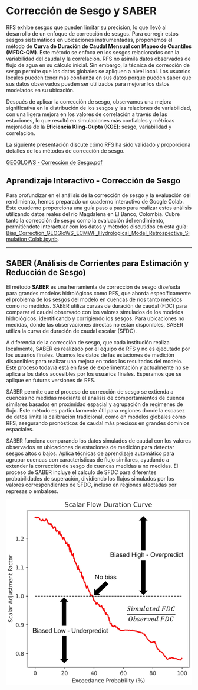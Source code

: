 # Corrección de Sesgo y SABER

RFS exhibe sesgos que pueden limitar su precisión, lo que llevó al desarrollo de un enfoque de corrección de sesgos. Para corregir estos sesgos sistemáticos en ubicaciones instrumentadas, proponemos el método de **Curva de Duración de Caudal Mensual con Mapeo de Cuantiles (MFDC-QM)**. Este método se enfoca en los sesgos relacionados con la variabilidad del caudal y la correlación. RFS no asimila datos observados de flujo de agua en su cálculo inicial. Sin embargo, la técnica de corrección de sesgo permite que los datos globales se apliquen a nivel local. Los usuarios locales pueden tener más confianza en sus datos porque pueden saber que sus datos observados pueden ser utilizados para mejorar los datos modelados en su ubicación.

Después de aplicar la corrección de sesgo, observamos una mejora significativa en la distribución de los sesgos y las relaciones de variabilidad, con una ligera mejora en los valores de correlación a través de las estaciones, lo que resultó en simulaciones más confiables y métricas mejoradas de la **Eficiencia Kling-Gupta (KGE)**: sesgo, variabilidad y correlación.

La siguiente presentación discute cómo RFS ha sido validado y proporciona detalles de los métodos de corrección de sesgo.

[GEOGLOWS - Corrección de Sesgo.pdf](https://drive.google.com/file/d/1voFzujDRYzeacfhB5lTUboIUu3fqIvQZ/view?usp=sharing)

## Aprendizaje Interactivo - Corrección de Sesgo

Para profundizar en el análisis de la corrección de sesgo y la evaluación del rendimiento, hemos preparado un cuaderno interactivo de Google Colab. Este cuaderno proporciona una guía paso a paso para realizar estos análisis utilizando datos reales del río Magdalena en El Banco, Colombia. Cubre tanto la corrección de sesgo como la evaluación del rendimiento, permitiéndote interactuar con los datos y métodos discutidos en esta guía: [Bias_Correction_GEOGloWS_ECMWF_Hydrological_Model_Retrospective_Simulation Colab.ipynb](https://colab.research.google.com/drive/1_TGLCuq8l0M30mpOjXQ6ip2ROgOtWwfy?usp=sharing).

---

## SABER (Análisis de Corrientes para Estimación y Reducción de Sesgo)

El método **SABER** es una herramienta de corrección de sesgo diseñada para grandes modelos hidrológicos como RFS, que aborda específicamente el problema de los sesgos del modelo en cuencas de ríos tanto medidos como no medidos. SABER utiliza curvas de duración de caudal (FDC) para comparar el caudal observado con los valores simulados de los modelos hidrológicos, identificando y corrigiendo los sesgos. Para ubicaciones no medidas, donde las observaciones directas no están disponibles, SABER utiliza la curva de duración de caudal escalar (SFDC).

A diferencia de la corrección de sesgo, que cada institución realiza localmente, SABER es realizado por el equipo de RFS y no es ejecutado por los usuarios finales. Usamos los datos de las estaciones de medición disponibles para realizar una mejora en todos los resultados del modelo. Este proceso todavía está en fase de experimentación y actualmente no se aplica a los datos accesibles por los usuarios finales. Esperamos que se aplique en futuras versiones de RFS.

SABER permite que el proceso de corrección de sesgo se extienda a cuencas no medidas mediante el análisis de comportamientos de cuenca similares basados en proximidad espacial y agrupación de regímenes de flujo. Este método es particularmente útil para regiones donde la escasez de datos limita la calibración tradicional, como en modelos globales como RFS, asegurando pronósticos de caudal más precisos en grandes dominios espaciales.

SABER funciona comparando los datos simulados de caudal con los valores observados en ubicaciones de estaciones de medición para detectar sesgos altos o bajos. Aplica técnicas de aprendizaje automático para agrupar cuencas con características de flujo similares, ayudando a extender la corrección de sesgo de cuencas medidas a no medidas. El proceso de SABER incluye el cálculo de SFDC para diferentes probabilidades de superación, dividiendo los flujos simulados por los valores correspondientes de SFDC, incluso en regiones afectadas por represas o embalses.

![saber](../../static/images/saber.png)
